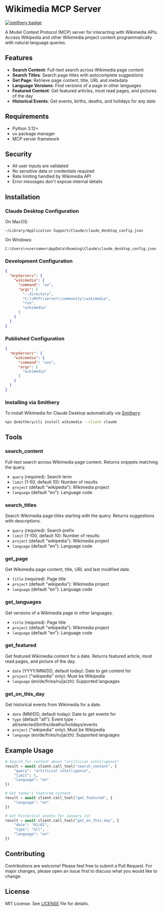 # Wikimedia MCP Server

[![smithery badge](https://smithery.ai/badge/wikimedia)](https://smithery.ai/protocol/wikimedia)

A Model Context Protocol (MCP) server for interacting with Wikimedia APIs. Access Wikipedia and other Wikimedia project content programmatically with natural language queries.

## Features

- **Search Content**: Full-text search across Wikimedia page content
- **Search Titles**: Search page titles with autocomplete suggestions
- **Get Page**: Retrieve page content, title, URL and metadata
- **Language Versions**: Find versions of a page in other languages
- **Featured Content**: Get featured articles, most read pages, and pictures of the day
- **Historical Events**: Get events, births, deaths, and holidays for any date

## Requirements

- Python 3.12+
- uv package manager
- MCP server framework

## Security

- All user inputs are validated
- No sensitive data or credentials required
- Rate limiting handled by Wikimedia API
- Error messages don't expose internal details

## Installation

### Claude Desktop Configuration

On MacOS:
```
~/Library/Application Support/Claude/claude_desktop_config.json
```

On Windows:
```
C:\Users\<username>\AppData\Roaming\Claude\claude_desktop_config.json
```

### Development Configuration
```json
{
  "mcpServers": {
    "wikimedia": {
      "command": "uv",
      "args": [
        "--directory",
        "C:\\MCP\\server\\community\\wikimedia",
        "run",
        "wikimedia"
      ]
    }
  }
}
```

### Published Configuration
```json
{
  "mcpServers": {
    "wikimedia": {
      "command": "uvx",
      "args": [
        "wikimedia"
      ]
    }
  }
}
```

### Installing via Smithery

To install Wikimedia for Claude Desktop automatically via [Smithery](https://smithery.ai/protocol/wikimedia):

```bash
npx @smithery/cli install wikimedia --client claude
```

## Tools

### search_content
Full-text search across Wikimedia page content. Returns snippets matching the query.
- `query` (required): Search term
- `limit` (1-50, default 10): Number of results
- `project` (default "wikipedia"): Wikimedia project
- `language` (default "en"): Language code

### search_titles
Search Wikimedia page titles starting with the query. Returns suggestions with descriptions.
- `query` (required): Search prefix
- `limit` (1-100, default 10): Number of results
- `project` (default "wikipedia"): Wikimedia project
- `language` (default "en"): Language code

### get_page
Get Wikimedia page content, title, URL and last modified date.
- `title` (required): Page title
- `project` (default "wikipedia"): Wikimedia project
- `language` (default "en"): Language code

### get_languages
Get versions of a Wikimedia page in other languages.
- `title` (required): Page title
- `project` (default "wikipedia"): Wikimedia project
- `language` (default "en"): Language code

### get_featured
Get featured Wikimedia content for a date. Returns featured article, most read pages, and picture of the day.
- `date` (YYYY/MM/DD, default today): Date to get content for
- `project` ("wikipedia" only): Must be Wikipedia
- `language` (en/de/fr/es/ru/ja/zh): Supported languages

### get_on_this_day
Get historical events from Wikimedia for a date.
- `date` (MM/DD, default today): Date to get events for
- `type` (default "all"): Event type - all/selected/births/deaths/holidays/events
- `project` ("wikipedia" only): Must be Wikipedia
- `language` (en/de/fr/es/ru/ja/zh): Supported languages

## Example Usage

```python
# Search for content about "artificial intelligence"
result = await client.call_tool("search_content", {
    "query": "artificial intelligence",
    "limit": 5,
    "language": "en"
})

# Get today's featured content
result = await client.call_tool("get_featured", {
    "language": "en"
})

# Get historical events for January 1st
result = await client.call_tool("get_on_this_day", {
    "date": "01/01",
    "type": "all",
    "language": "en"
})
```

## Contributing

Contributions are welcome! Please feel free to submit a Pull Request. For major changes, please open an issue first to discuss what you would like to change.

## License

MIT License. See [LICENSE](LICENSE) file for details.
